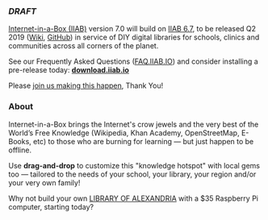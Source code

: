 ### _DRAFT_

[Internet-in-a-Box (IIAB)](http://internet-in-a-box.org) version 7.0 will build on [IIAB 6.7](https://github.com/iiab/iiab/wiki/IIAB-6.7-Release-Notes), to be released Q2 2019 ([Wiki](http://wiki.laptop.org/go/IIAB/7.0), [GitHub](https://github.com/iiab/iiab/milestone/5)) in service of DIY digital libraries for schools, clinics and communities across all corners of the planet.

See our Frequently Asked Questions ([FAQ.IIAB.IO](http://wiki.laptop.org/go/IIAB/FAQ)) and consider installing a pre-release today: **[download.iiab.io](http://download.iiab.io)**

Please [join us making this happen](http://internet-in-a-box.org/pages/contributing.html), Thank You!

### About

Internet-in-a-Box brings the Internet's crow jewels and the very best of the World’s Free Knowledge (Wikipedia, Khan Academy, OpenStreetMap, E-Books, etc) to those who are burning for learning — but just happen to be offline.

Use <b>drag-and-drop</b> to customize this "knowledge hotspot" with local gems too — tailored to the needs of your school, your library, your region and/or your very own family!

Why not build your own [LIBRARY OF ALEXANDRIA](https://www.youtube.com/channel/UC0cBGCxr_WPBPa3IqPVEe3g) with a $35 Raspberry Pi computer, starting today?